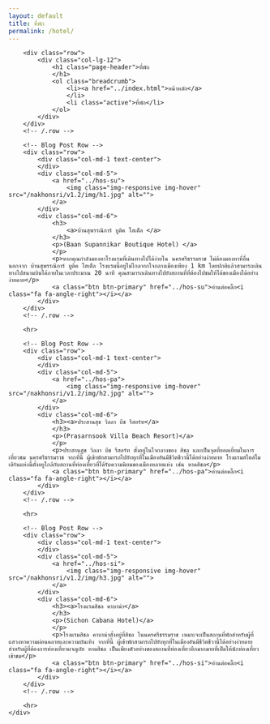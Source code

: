 ```yaml
---
layout: default
title: ที่พัก
permalink: /hotel/
---
```



<div class="container">

        <div class="row">
            <div class="col-lg-12">
                <h1 class="page-header">ที่พัก
                </h1>
                <ol class="breadcrumb">
                    <li><a href="../index.html">หน้าหลัก</a>
                    </li>
                    <li class="active">ที่พัก</li>
                </ol>
            </div>
        </div>
        <!-- /.row -->

        <!-- Blog Post Row -->
        <div class="row">
            <div class="col-md-1 text-center">
            </div>
            <div class="col-md-5">
                <a href="../hos-su">
                    <img class="img-responsive img-hover" src="/nakhonsri/v1.2/img/h1.jpg" alt="">
                </a>
            </div>
            <div class="col-md-6">
                <h3>
                    <a>บ้านสุพรรณิการ์ บูติค โฮเต็ล </a>
                </h3>
                <p>(Baan Supannikar Boutique Hotel) </a>
                </p>
                <p>หากคุณกำลังมองหาโรงแรมที่เดินทางไปได้ง่ายใน นครศรีธรรมราช ไม่ต้องมองหาที่อื่นนอกจาก บ้านสุพรรณิการ์ บูติค โฮเต็ล โรงแรมนี้อยู่ไม่ไกลจากใจกลางเมืองเพียง 1 km โดยปกติแล้วสามารถเดินทางไปสนามบินได้ภายในเวลาประมาณ 20 นาที คุณสามารถเดินทางไปยังสถานที่ที่ต้องไปชมให้ได้ของเมืองได้อย่างง่ายดาย</p>
                <a class="btn btn-primary" href="../hos-su">อ่านต่อคลิ๊ก<i class="fa fa-angle-right"></i></a>
            </div>
        </div>
        <!-- /.row -->

        <hr>

        <!-- Blog Post Row -->
        <div class="row">
            <div class="col-md-1 text-center">
            </div>
            <div class="col-md-5">
                <a href="../hos-pa">
                    <img class="img-responsive img-hover" src="/nakhonsri/v1.2/img/h2.jpg" alt="">
                </a>
            </div>
            <div class="col-md-6">
                <h3><a>ประสานสุข วิลลา บีช รีสอร์ท</a>
                </h3>
                <p>(Prasarnsook Villa Beach Resort)</a>
                </p>
                <p>ประสานสุข วิลลา บีช รีสอร์ท ตั้งอยู่ในใจกลางของ สิชล และเป็นจุดที่ยอดเยี่ยมในการเที่ยวชม นครศรีธรรมราช จากที่นี้ ผู้เข้าพักสามารถไปยังทุกที่ในเมืองอันมีชีวิตชีวานี้ได้อย่างง่ายดาย โรงแรมสไตล์โมเดิร์นแห่งนี้ตั้งอยูใกล้กับสถานที่ท่องเที่ยวที่ได้รับความนิยมของเมืองหลายแห่ง เช่น หาดสิชล</p>
                <a class="btn btn-primary" href="../hos-pa">อ่านต่อคลิ๊ก<i class="fa fa-angle-right"></i></a>
            </div>
        </div>
        <!-- /.row -->

        <hr>

        <!-- Blog Post Row -->
        <div class="row">
            <div class="col-md-1 text-center">
            </div>
            <div class="col-md-5">
                <a href="../hos-si">
                    <img class="img-responsive img-hover" src="/nakhonsri/v1.2/img/h3.jpg" alt="">
                </a>
            </div>
            <div class="col-md-6">
                <h3><a>โรงแรมสิชล คาบาน่า</a>
                </h3>
                <p>(Sichon Cabana Hotel)</a>
                </p>
                <p>โรงแรมสิชล คาบาน่าตั้งอยู่ที่สิชล ในนครศรีธรรมราช เหมาะจะเป็นสถานที่พักสำหรับผู้ที่แสวงหาความผ่อนคลายและความบันเทิง จากที่นี้ ผู้เข้าพักสามารถไปยังทุกที่ในเมืองอันมีชีวิตชีวานี้ได้อย่างง่ายดาย สำหรับผู้ที่ต้องการท่องเที่ยวผจญภัย หาดสิชล เป็นเพียงตัวอย่างของสถานที่ท่องเที่ยวอีกมากมายที่เปิดให้นักท่องเที่ยวเข้าชม</p>
                <a class="btn btn-primary" href="../hos-si">อ่านต่อคลิ๊ก<i class="fa fa-angle-right"></i></a>
            </div>
        </div>
        <!-- /.row -->

        <hr>
    </div>


